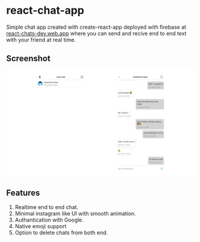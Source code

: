 # react-chat-app
Simple chat app created with create-react-app deployed with firebase at [react-chats-dev.web.app](https://react-chats-dev.web.app/) where you can send and recive end to end text with your friend at real time. 

## Screenshot

![screenshot](screenshot.png)

## Features 
1. Realtime end to end chat.
2. Minimal instagram like UI with smooth animation.
3. Authantication with Google.
4. Native emoji support
5. Option to delete chats from both end.
